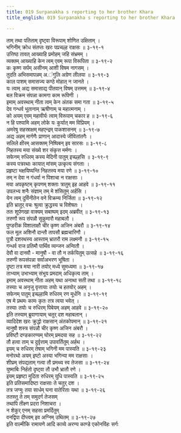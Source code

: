 ```yaml
---
title: 019 Surpanakha s reporting to her brother Khara
title_english: 019 Surpanakha s reporting to her brother Khara

---
```


<div class="audioEmbed"  caption="श्रीराम-हरिसीताराममूर्ति-घनपाठिभ्यां वचनम्" src="https://archive.org/download/Ramayana-recitation-Sriram-harisItArAmamUrti-Ghanapaati-v2/Kanda_3/Kanda_3_ARK-019-Kharaya_Angavairupya_Kathanam.mp3"></div>

ताम् तथा पतिताम् दृष्ट्वा विरूपाम् शोणित उक्षिताम् ।  
भगिनीम् क्रोध संतप्तः खरः पप्रच्छ्ह राक्षसः ॥ ३-१९-१  
उत्तिष्ठ तावत् आख्याहि प्रमोहम् जहि संभ्रमम् ।  
व्यक्तम् आख्याहि केन त्वम् एवम् रूपा विरूपिता ॥ ३-१९-२  
कः कृष्ण सर्पम् असीनम् आशी विषम नागसम् ।  
तुदति अभिसमापन्नम् अ.ंगुलि अग्रेण लीलया ॥ ३-१९-३  
काल पाशम् समासज्य कण्ठे मोहात् न जानते ।  
यः त्वाम् अद्य समासाद्य पीतवान् विषम् उत्तमम् ॥ ३-१९-४  
बल विक्रम संपन्ना कामगा काम रूपिणी ।  
इमाम् अवस्थाम् नीता त्वम् केन अंतक समा गता ॥ ३-१९-५  
देव गन्धर्व भूतानाम् ऋषीणाम् च महात्मनाम् ।  
को अयम् एवम् महावीर्यः त्वाम् विरूपाम् चकार ह ॥ ३-१९-६  
न हि पश्यामि अहम् लोके यः कुर्यात् मम विप्रियम् ।  
अमरेषु सहस्राक्षम् महएन्द्रम् पाकशासनम् ॥ ३-१९-७  
अद्य अहम् मार्गणैः प्राणान् आदास्ये जीवितांतगैः ।  
सलिले क्षीरम् आसक्तम् निष्पिबन् इव सारसः ॥ ३-१९-८  
निहतस्य मया संख्ये शर संकृत्त मर्मणः ।  
सफेनम् रुधिरम् कस्य मेदिनी पातुम् इच्छ्हसि ॥ ३-१९-९  
कस्य पत्ररथाः कायात् मांसम् उत्कृत्य संगताः ।  
प्रहृष्टा भक्षयिष्यन्ति निहतस्य मया रणे ॥ ३-१९-१०  
तम् न देवा न गंधर्वा न पिशाचा न राक्षसाः ।  
मया अपकृष्टम् कृपणम् शक्ताः त्रातुम् इह आहवे ॥ ३-१९-११  
उपलभ्य शनैः संज्ञाम् तम् मे शंसितुम् अर्हसि ।  
येन त्वम् दुर्विनीतेन वने विक्रम्य निर्जिता ॥ ३-१९-१२  
इति भ्रातुर् वचः श्रुत्वा क्रुद्धस्य च विशेषतः ।  
ततः शूर्पणखा वाक्यम् सबाष्पम् इदम् अब्रवीत् ॥ ३-१९-१३  
तरुणौ रूप संपन्नौ सुकूमारौ महाबलौ ।  
पुण्डरीक विशालाक्षौ चीर कृष्ण अजिन अंबरौ ॥ ३-१९-१४  
फल मूल अशिनौ दान्तौ तापसौ ब्रह्मचारिणौ ।  
पुत्रौ दशरथस्य आस्ताम् भ्रातरौ राम लक्ष्मनौ ॥ ३-१९-१५  
गन्धर्व राज प्रतिमौ पार्थिव व्यन्जन अन्वितौ ।  
देवौ वा दानवौ - मानुषौ - वा तौ न तर्कयितुम् उत्सहे ॥ ३-१९-१६  
तरुणी रूपसंपन्ना सर्वाअभरण भूषिता ।  
दृष्टा तत्र मया नारी तयोर् मध्ये सुमध्यमा ॥ ३-१९-१७  
ताभ्याम् उभाभ्याम् संभूय प्रमदाम् अधिकृत्य ताम् ।  
इमाम् अवस्थाम् नीता अहम् यथा अनाथा सती तथा ॥ ३-१९-१८  
तस्याः च अनृजु वृत्तायाः तयोः च हतयोर् अहम् ।  
सफेनम् पातुम् इच्छ्हामि रुधिरम् रण मूर्धनि ॥ ३-१९-१९  
एष मे प्रथमः कामः कृतः तत्र त्वया भवेत् ।  
तस्याः तयोः च रुधिरम् पिबेयम् अहम् आहवे ॥ ३-१९-२०  
इति तस्याम् ब्रुवाणायाम् चतुर् दश महाबलान् ।  
व्यादिदेश खरः क्रुद्धो राक्षसान् अंतकोपमान् ॥ ३-१९-२१  
मानुषौ शस्त्र संपन्नौ चीर कृष्ण अजिन अंबरौ ।  
प्रविष्टौ दण्डकारण्यम् घोरम् प्रमदया सह ॥ ३-१९-२२  
तौ हत्वा ताम् च दुर्वृत्ताम् उपावर्तितुम् अर्हथ ।  
इयम् च रुधिरम् तेषाम् भगिनी मम पास्यति ॥ ३-१९-२३  
मनोरथो अयम् इष्टो अस्या भगिन्या मम राक्षसाः ।  
शीघ्रम् संपद्यताम् गत्वा तौ प्रमथ्य स्व तेजसा ॥ ३-१९-२४  
युष्माबिः निर्हतो दृष्ट्वा तौ उभौ भ्रातौ रणे ।  
इयम् प्रहृष्टा मुदिता रुधिरम् युधि पास्यति ॥ ३-१९-२५  
इति प्रतिसमादिष्टा राक्षसाः ते चतुर् दश ।  
तत्र जग्मुः तया सार्धम् घना वातेरिताः यथा ॥ ३-१९-२६  
ततस्तु ते तम् समुदर्ग तेजसम्  
तथापि तीक्ष्ण प्रदरा निशाचरा ।  
न शेकुर् एनम् सहसा प्रमर्दितुम्  
वनद्विपा दीप्त्वम् इव अग्निम् उथितम् ॥ ३-१९-२७  
इति वाल्मीकि रामायणे आदि काव्ये अरण्य काण्डे एकोनविंहः सर्गः